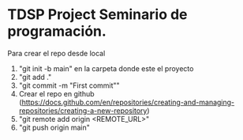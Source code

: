  # TDSP Project Seminario de programación.

 Para crear el repo desde local

1. "git init -b main" en la carpeta donde este el proyecto
2. "git add ." 
3. "git commit -m "First commit""
4. Crear el repo en github (https://docs.github.com/en/repositories/creating-and-managing-repositories/creating-a-new-repository) 
5. "git remote add origin <REMOTE_URL>"
6. "git push origin main"